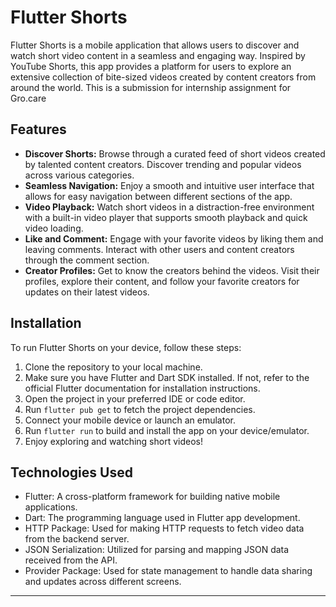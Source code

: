 # Flutter Shorts

Flutter Shorts is a mobile application that allows users to discover and watch short video content in a seamless and engaging way. Inspired by YouTube Shorts, this app provides a platform for users to explore an extensive collection of bite-sized videos created by content creators from around the world.
This is a submission for internship assignment for Gro.care
## Features

- **Discover Shorts:** Browse through a curated feed of short videos created by talented content creators. Discover trending and popular videos across various categories.
- **Seamless Navigation:** Enjoy a smooth and intuitive user interface that allows for easy navigation between different sections of the app.
- **Video Playback:** Watch short videos in a distraction-free environment with a built-in video player that supports smooth playback and quick video loading.
- **Like and Comment:** Engage with your favorite videos by liking them and leaving comments. Interact with other users and content creators through the comment section.
- **Creator Profiles:** Get to know the creators behind the videos. Visit their profiles, explore their content, and follow your favorite creators for updates on their latest videos.

## Installation

To run Flutter Shorts on your device, follow these steps:

1. Clone the repository to your local machine.
2. Make sure you have Flutter and Dart SDK installed. If not, refer to the official Flutter documentation for installation instructions.
3. Open the project in your preferred IDE or code editor.
4. Run `flutter pub get` to fetch the project dependencies.
5. Connect your mobile device or launch an emulator.
6. Run `flutter run` to build and install the app on your device/emulator.
7. Enjoy exploring and watching short videos!

## Technologies Used

- Flutter: A cross-platform framework for building native mobile applications.
- Dart: The programming language used in Flutter app development.
- HTTP Package: Used for making HTTP requests to fetch video data from the backend server.
- JSON Serialization: Utilized for parsing and mapping JSON data received from the API.
- Provider Package: Used for state management to handle data sharing and updates across different screens.


---
